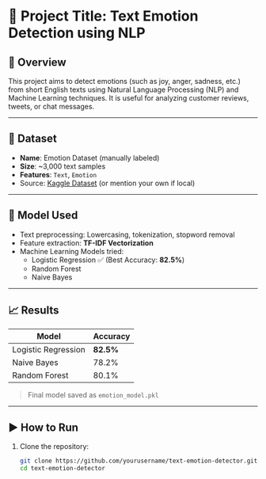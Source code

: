 # 🎯 Project Title: Text Emotion Detection using NLP

## 🧠 Overview
This project aims to detect emotions (such as joy, anger, sadness, etc.) from short English texts using Natural Language Processing (NLP) and Machine Learning techniques. It is useful for analyzing customer reviews, tweets, or chat messages.

---

## 📂 Dataset
- **Name**: Emotion Dataset (manually labeled)
- **Size**: ~3,000 text samples
- **Features**: `Text`, `Emotion`
- Source: [Kaggle Dataset](https://www.kaggle.com/datasets/praveengovi/emotions-dataset-for-nlp) (or mention your own if local)

---

## 🤖 Model Used
- Text preprocessing: Lowercasing, tokenization, stopword removal
- Feature extraction: **TF-IDF Vectorization**
- Machine Learning Models tried:
  - Logistic Regression ✅ (Best Accuracy: **82.5%**)
  - Random Forest
  - Naive Bayes

---

## 📈 Results
| Model | Accuracy |
|-------|----------|
| Logistic Regression | **82.5%** |
| Naive Bayes | 78.2% |
| Random Forest | 80.1% |

> Final model saved as `emotion_model.pkl`

---

## ▶️ How to Run

1. Clone the repository:
   ```bash
   git clone https://github.com/yourusername/text-emotion-detector.git
   cd text-emotion-detector


